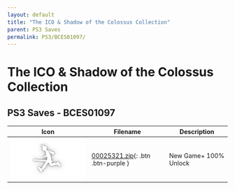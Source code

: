 ```yaml
---
layout: default
title: "The ICO & Shadow of the Colossus Collection"
parent: PS3 Saves
permalink: PS3/BCES01097/
---
```

# The ICO & Shadow of the Colossus Collection

## PS3 Saves - BCES01097

| Icon | Filename | Description |
|------|----------|-------------|
| ![The ICO & Shadow of the Colossus Collection](ICON0.PNG) | [00025321.zip](00025321.zip){: .btn .btn-purple } | New Game+ 100% Unlock |
